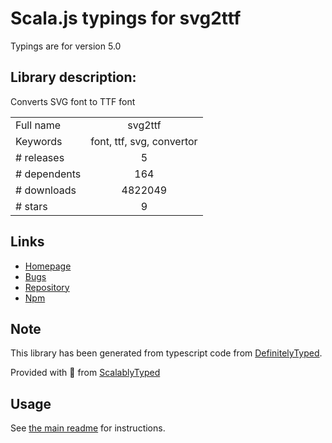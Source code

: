 
# Scala.js typings for svg2ttf

Typings are for version 5.0

## Library description:
Converts SVG font to TTF font

|                    |                 |
| ------------------ | :-------------: |
| Full name          | svg2ttf |
| Keywords           | font, ttf, svg, convertor |
| # releases         | 5 |
| # dependents       | 164 |
| # downloads        | 4822049 |
| # stars            | 9 |

## Links
- [Homepage](https://github.com/fontello/svg2ttf#readme)
- [Bugs](https://github.com/fontello/svg2ttf/issues)
- [Repository](https://github.com/fontello/svg2ttf)
- [Npm](https://www.npmjs.com/package/svg2ttf)
    


## Note
This library has been generated from typescript code from [DefinitelyTyped](https://definitelytyped.org).

Provided with :purple_heart: from [ScalablyTyped](https://github.com/oyvindberg/ScalablyTyped)

## Usage
See [the main readme](../../readme.md) for instructions.



